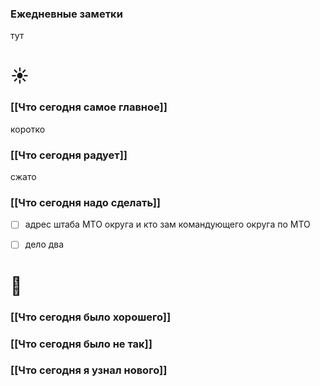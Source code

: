 ### Ежедневные заметки
тут


# ☀️
### [[Что сегодня самое главное]]
коротко

### [[Что сегодня радует]]
сжато

### [[Что сегодня надо сделать]]
- [ ] адрес штаба МТО округа и кто зам командующего округа по МТО
- [ ] дело два



# 🌙 
### [[Что сегодня было хорошего]]


### [[Что сегодня было не так]]


### [[Что сегодня я узнал нового]]
